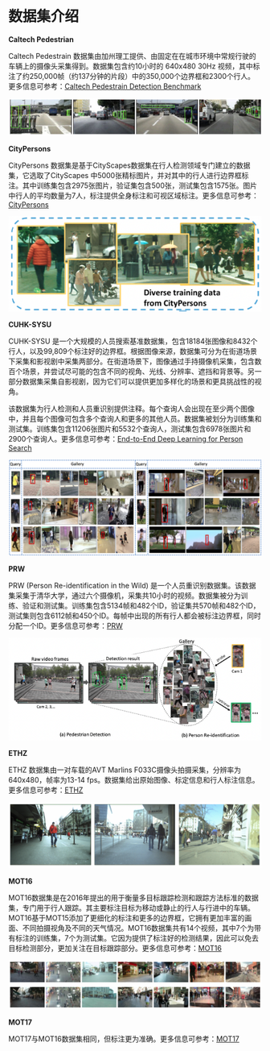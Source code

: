 # 数据集介绍

**Caltech Pedestrian**

Caltech Pedestrain 数据集由加州理工提供、由固定在在城市环境中常规行驶的车辆上的摄像头采集得到。数据集包含约10小时的 640x480 30Hz 视频，其中标注了约250,000帧（约137分钟的片段）中的350,000个边界框和2300个行人。更多信息可参考：[Caltech Pedestrain Detection Benchmark](http://www.vision.caltech.edu/Image_Datasets/CaltechPedestrians/) 

![caltech dataset](./images/dataset/caltech.png)



**CityPersons**

CityPersons 数据集是基于CityScapes数据集在行人检测领域专门建立的数据集，它选取了CityScapes 中5000张精标图片，并对其中的行人进行边界框标注。其中训练集包含2975张图片，验证集包含500张，测试集包含1575张。图片中行人的平均数量为7人，标注提供全身标注和可视区域标注。更多信息可参考：[CityPersons](https://github.com/cvgroup-njust/CityPersons)

![CityPersons](./images/dataset/citypersons.png)

**CUHK-SYSU**

CUHK-SYSU 是一个大规模的人员搜索基准数据集，包含18184张图像和8432个行人，以及99,809个标注好的边界框。根据图像来源，数据集可分为在街道场景下采集和影视剧中采集两部分。在街道场景下，图像通过手持摄像机采集，包含数百个场景，并尝试尽可能的包含不同的视角、光线、分辨率、遮挡和背景等。另一部分数据集采集自影视剧，因为它们可以提供更加多样化的场景和更具挑战性的视角。

该数据集为行人检测和人员重识别提供注释。每个查询人会出现在至少两个图像中，并且每个图像可包含多个查询人和更多的其他人员。数据集被划分为训练集和测试集。训练集包含11206张图片和5532个查询人，测试集包含6978张图片和2900个查询人。更多信息可参考：[End-to-End Deep Learning for Person Search](http://www.ee.cuhk.edu.hk/~xgwang/PS/dataset.html)

![CUHK-SYSU](./images/dataset/cuhk_sysu.png)

**PRW**

PRW (Person Re-identification in the Wild) 是一个人员重识别数据集。该数据集采集于清华大学，通过六个摄像机，采集共10小时的视频。数据集被分为训练、验证和测试集。训练集包含5134帧和482个ID，验证集共570帧和482个ID，测试集则包含6112帧和450个ID。每帧中出现的所有行人都会被标注边界框，同时分配一个ID。更多信息可参考：[PRW](https://github.com/liangzheng06/PRW-baseline)

![prw](./images/dataset/prw.png)

**ETHZ**

ETHZ 数据集由一对车载的AVT Marlins F033C摄像头拍摄采集，分辨率为 640x480，帧率为13-14 fps。数据集给出原始图像、标定信息和行人标注信息。更多信息可参考：[ETHZ](https://data.vision.ee.ethz.ch/cvl/aess/dataset/)

![ETHZ](./images/dataset/ethz.png)



**MOT16**

MOT16数据集是在2016年提出的用于衡量多目标跟踪检测和跟踪方法标准的数据集，专门用于行人跟踪。其主要标注目标为移动或静止的行人与行进中的车辆。MOT16基于MOT15添加了更细化的标注和更多的边界框，它拥有更加丰富的画面、不同拍摄视角及不同的天气情况。MOT16数据集共有14个视频，其中7个为带有标注的训练集，7个为测试集。它因为提供了标注好的检测结果，因此可以免去目标检测部分，更加关注在目标跟踪部分。更多信息可参考：[MOT16](https://motchallenge.net/data/MOT16/)

![mot16](./images/dataset/mot16.png)



**MOT17**

MOT17与MOT16数据集相同，但标注更为准确。更多信息可参考：[MOT17](https://motchallenge.net/data/MOT17/)

## 



